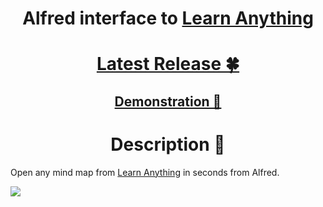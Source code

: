 <h1 align="center"> Alfred interface to <a href="https://learn-anything.xyz/"> Learn Anything </a> </h1> 

<h1 align="center"> <a href="https://www.dropbox.com/s/upmuxh6t88h61mb/learn%20anything.alfredworkflow?dl=1">Latest Release 🍀</a></h1>

<h2 align="center"> <a href="http://quick.as/x6wpI3mpz"> Demonstration 👀</a></h2>

<h1 align="center"> Description 📕</h1>

Open any mind map from [Learn Anything](https://learn-anything.xyz/) in seconds from Alfred.

![](http://i.imgur.com/SymyfvG.png)
